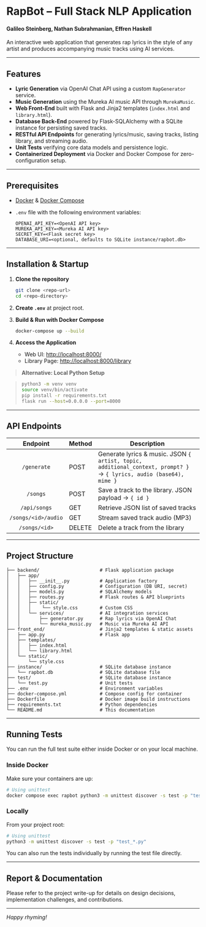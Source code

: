# RapBot – Full Stack NLP Application

#### Galileo Steinberg, Nathan Subrahmanian, Effren Haskell

An interactive web application that generates rap lyrics in the style of any artist and produces accompanying music tracks using AI services.

---

## Features

- **Lyric Generation** via OpenAI Chat API using a custom `RapGenerator` service.
- **Music Generation** using the Mureka AI music API through `MurekaMusic`.
- **Web Front-End** built with Flask and Jinja2 templates (`index.html` and `library.html`).
- **Database Back-End** powered by Flask-SQLAlchemy with a SQLite instance for persisting saved tracks.
- **RESTful API Endpoints** for generating lyrics/music, saving tracks, listing library, and streaming audio.
- **Unit Tests** verifying core data models and persistence logic.
- **Containerized Deployment** via Docker and Docker Compose for zero-configuration setup.

---

## Prerequisites

- [Docker](https://www.docker.com/) & [Docker Compose](https://docs.docker.com/compose/)
- `.env` file with the following environment variables:

  ```shell
  OPENAI_API_KEY=<OpenAI API key>
  MUREKA_API_KEY=<Mureka AI API key>
  SECRET_KEY=<Flask secret key>
  DATABASE_URI=<optional, defaults to SQLite instance/rapbot.db>

---

## Installation & Startup

1. **Clone the repository**

   ```bash
   git clone <repo-url>
   cd <repo-directory>
   ```

2. **Create `.env`** at project root.

3. **Build & Run with Docker Compose**

   ```bash
   docker-compose up --build
   ```

4. **Access the Application**

   * Web UI: [http://localhost:8000/](http://localhost:8000/)
   * Library Page: [http://localhost:8000/library](http://localhost:8000/library)

> **Alternative: Local Python Setup**

> ```bash
> python3 -m venv venv
> source venv/bin/activate
> pip install -r requirements.txt
> flask run --host=0.0.0.0 --port=8000
> ```

---

## API Endpoints

|      Endpoint       | Method | Description                                                                                                         |
|:-------------------:|--------|---------------------------------------------------------------------------------------------------------------------|
|     `/generate`     | POST   | Generate lyrics & music. JSON `{ artist, topic, additional_context, prompt? }` → `{ lyrics, audio (base64), mime }` |
|      `/songs`       | POST   | Save a track to the library. JSON payload → `{ id }`                                                                |
|    `/api/songs`     | GET    | Retrieve JSON list of saved tracks                                                                                  |
| `/songs/<id>/audio` | GET    | Stream saved track audio (MP3)                                                                                      |
|    `/songs/<id>`    | DELETE | Delete a track from the library                                                                                     |

---

## Project Structure

```
├── backend/                      # Flask application package
│   ├── app/
│   │   ├── __init__.py           # Application factory
│   │   ├── config.py             # Configuration (DB URI, secret)
│   │   ├── models.py             # SQLAlchemy models
│   │   ├── routes.py             # Flask routes & API blueprints
│   │   ├── static/           
│   │   │    └── style.css        # Custom CSS
│   │   └── services/             # AI integration services
│   │       ├── generator.py      # Rap lyrics via OpenAI Chat
│   │       └── mureka_music.py   # Music via Mureka AI API
├── front_end/                    # Jinja2 templates & static assets
│   ├── app.py                    # Flask app
│   ├── templates/
│   │   ├── index.html
│   │   └── library.html
│   └── static/
│       └── style.css
├── instance/                     # SQLite database instance
│   └── rapbot.db                 # SQLite database file
├── test/                         # SQLite database instance
│   └── test.py                   # Unit tests
├── .env                          # Environment variables
├── docker-compose.yml            # Compose config for container
├── Dockerfile                    # Docker image build instructions
├── requirements.txt              # Python dependencies
└── README.md                     # This documentation
```

---

## Running Tests

You can run the full test suite either inside Docker or on your local machine.

### Inside Docker

Make sure your containers are up:

```bash
# Using unittest
docker compose exec rapbot python3 -m unittest discover -s test -p "test_*.py"
```

### Locally
From your project root:
```bash
# Using unittest
python3 -m unittest discover -s test -p "test_*.py"
```
You can also run the tests individually by running the test file directly.


---

## Report & Documentation

Please refer to the project write-up for details on design decisions, implementation challenges, and contributions.

---

*Happy rhyming!*
